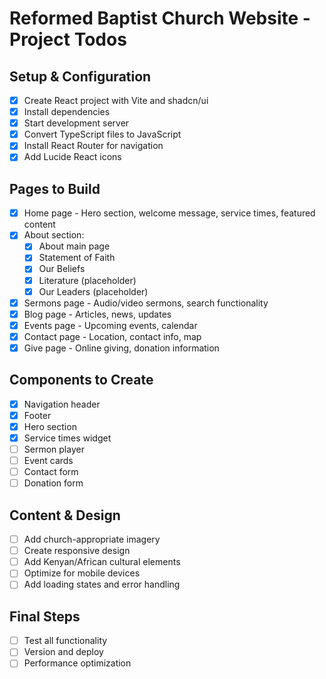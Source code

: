 # Reformed Baptist Church Website - Project Todos

## Setup & Configuration
- [x] Create React project with Vite and shadcn/ui
- [x] Install dependencies
- [x] Start development server
- [x] Convert TypeScript files to JavaScript
- [x] Install React Router for navigation
- [x] Add Lucide React icons

## Pages to Build
- [x] Home page - Hero section, welcome message, service times, featured content
- [x] About section:
  - [x] About main page
  - [x] Statement of Faith
  - [x] Our Beliefs
  - [x] Literature (placeholder)
  - [x] Our Leaders (placeholder)
- [x] Sermons page - Audio/video sermons, search functionality
- [x] Blog page - Articles, news, updates
- [x] Events page - Upcoming events, calendar
- [x] Contact page - Location, contact info, map
- [x] Give page - Online giving, donation information

## Components to Create
- [x] Navigation header
- [x] Footer
- [x] Hero section
- [x] Service times widget
- [ ] Sermon player
- [ ] Event cards
- [ ] Contact form
- [ ] Donation form

## Content & Design
- [ ] Add church-appropriate imagery
- [ ] Create responsive design
- [ ] Add Kenyan/African cultural elements
- [ ] Optimize for mobile devices
- [ ] Add loading states and error handling

## Final Steps
- [ ] Test all functionality
- [ ] Version and deploy
- [ ] Performance optimization
